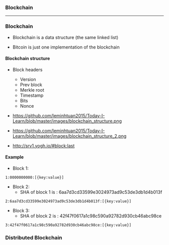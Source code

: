 ### Blockchain


--------------------------------------------------------------------

### Blockchain
* Blockchain is a data structure (the same linked list)

* Bitcoin is just one implementation of the blockchain

#### Blockchain structure

  * Block headers
    * Version
    * Prev block
    * Merkle root
    * Timestamp
    * Bits
    * Nonce
  
  * https://github.com/leminhtuan2015/Today-I-Learn/blob/master/images/blockchain_structure.png
  * https://github.com/leminhtuan2015/Today-I-Learn/blob/master/images/blockchain_structure_2.png
  * http://srv1.yogh.io/#block:last
 
#### Example

  * Block 1: 
  ```
  1:0000000000:[{key:value}]
  ```

  * Block 2: 
    * SHA of block 1 is : 6aa7d3cd33599e3024973ad9c53de3db1d4b013f

  ```
  2:6aa7d3cd33599e3024973ad9c53de3db1d4b013f:[{key:value}]
  ```
  
  * Block 3: 
    * SHA of block 2 is : 42f47f0617a1c98c590a92782d930cb46abc98ce

  ```
  3:42f47f0617a1c98c590a92782d930cb46abc98ce:[{key:value}]
  ```

### Distributed Blockchain
